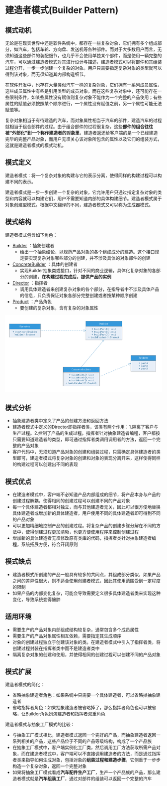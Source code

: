 # 建造者模式(Builder Pattern)
## 模式动机
无论是在现实世界中还是软件系统中，都存在一些复杂对象，它们拥有多个组成部分，如汽车，包括车轮、方向盘、发送机等各种部件。而对于大多数用户而言，无须知道这些部件的装配细节，也几乎不会使用单独某个部件，而是使用一辆完整的汽车，可以通过建造者模式对其进行设计与描述，建造者模式可以将部件和其组装过程分开，一步一步创建一个复杂的对象。用户只需要指定复杂对象的类型就可以得到该对象，而无须知道其内部构造细节。

在软件开发中，也存在大量类似汽车一样的复杂对象，它们拥有一系列成员属性，这些成员属性中有些是引用类型的成员对象。而在这些复杂对象中，还可能存在一些限制条件，如某些属性没有赋值则复杂对象不能作为一个完整的产品使用；有些属性的赋值必须按照某个顺序进行，一个属性没有赋值之前，另一个属性可能无法赋值等。

复杂对象相当于有待建造的汽车，而对象属性相当于汽车的部件，建造汽车的过程就相当于组合部件的过程。由于组合部件的过程很复杂，这些**部件的组合往往被“外部化”到一个称作建造者的对象里**，建造者返还给客户端的是一个已经建造完毕的完整产品对象，而用户无须关心该对象所包含的属性以及它们的组装方式，这就是建造者模式的模式动机。

## 模式定义
建造者模式：将一个复杂对象的构建与它的表示分离，使得同样的构建过程可以构建不同的表示。

建造者模式是一步一步创建一个复杂的对象，它允许用户只通过指定复杂对象的类型和内容就可以构建它们，用户不需要知道内部的具体构建细节。建造者模式属于对象创建型模式。根据中文翻译的不同，建造者模式又可以称为生成器模式。

## 模式结构
建造者模式包含如下角色：
- [Builder](Builder.java) ：抽象创建者
    - 给出一个抽象结论，以规范产品对象的各个组成成分的建造。这个接口规定要实现复杂对象哪些部分的创建，并不涉及具体的对象部件的创建
- [ConcreteBuilder](ConcreteBuilder.java) ：具体的创建者
    - 实现Builder抽象类或接口，针对不同的商业逻辑，具体化复杂对象的各部分的创建，**在构建过程完成后，提供产品的实例**
- [Director](Director.java) ：指挥者
    - 调用具体建造者来创建复杂对象的各个部分，在指导者中不涉及具体产品的信息，只负责保证对象各部分完整创建或者按某种顺序创建
- [Product](Product.java) ：产品角色
    - 要创建的复杂对象，含有复杂的对象属性

![](builder.png)

## 模式分析
- 抽象建造者类中定义了产品的创建方法和返回方法
- 建造者模式中定义的Director即指挥者类，该类有两个作用：1.隔离了客户与生产过程。2.控制了产品的生成过程。指挥者针对抽象建造者编程，客户都按只需要知道建造者的类型，即可通过指挥者类调用调用者的方法，返回一个完整的产品对象
- 客户代码中，无须知道产品对象的创建和组装过程，只需确定具体建造者的类型即可，建造者模式将复杂对象的创建和对象的表现分离开来，这样使得同样的构建过程可以创建出不同的表现

## 模式优点
- 在建造者模式中，客户端不必知道产品内部组成的细节，将产品本身与产品的创建过程解耦，使得相同的创建过程可以创建不同的产品对象
- 每一个具体建造者都相对独立，而与其他建造者无关，因此可以很方便地替换具体建造者或增加新的具体建造者，用户使用不同的具体建造者即可得到不同的产品对象
- 可以更加精细地控制产品的创建过程。将复杂产品的创建步骤分解在不同的方法中，使得创建过程更加清晰，也更方便使用程序来控制创建过程
- 增加新的具体建造者无须修改原有类库的代码，指挥者类针对抽象建造者编程，系统拓展方便，符合开闭原则

## 模式缺点
- 建造者模式所创建的产品一般具有较多的共同点，其组成部分类似，如果产品之间的差异性很大，则不适合使用创建者模式，因此其使用范围受到一定程度的限制
- 如果产品的内部变化复杂，可能会导致需要定义很多具体建造者类来实现这种变化，导致系统变得臃肿

## 适用环境
- 需要生产的产品对象内部组成结构较复杂，通常包含多个成员属性
- 需要生产的产品对象属性相互依赖，需要指定其生成顺序
- 对象的创建过程独立于创建该对象的类。在建造者模式中引入了指挥者类，将创建过程封装在指挥者类中而不是建造者类中
- 隔离复杂对象的创建和使用，并使得相同的创建过程可以创建不同的产品对象

## 模式扩展
建造者模式的简化：
- 省略抽象建造者角色：如果系统中只需要一个具体建造者，可以省略掉抽象建造者
- 省略指挥者角色：如果抽象建造者被省略掉了，那么指挥者角色也可以被省略，让Builder角色扮演建造者和指挥者双重角色

建造者模式与抽象工厂模式的比较：
- 与抽象工厂模式相比，建造者模式返回一个完好的产品，而抽象建造者返回一系列相关的产品，这些产品位于不同的产品等级结构，构成了一个产品族
- 在抽象工厂模式中，客户端实例化工厂类，然后调用工厂方法获取所需产品对象，而在建造者模式中，客户端可以不直接调用建造者的方法，而是通过指挥者类来指导如何生成对象，包括对象的**组装过程和建造步骤**，它侧重于一步步构造一个复杂对象，返回一个完整对象
- 如果将抽象工厂模式看成**汽车配件生产工厂**，生产一个产品族的产品，那么建造者模式就是**汽车组装工厂**，通过对部件的组装可以返回一个完整的汽车